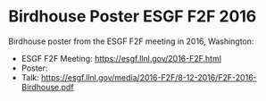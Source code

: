 # Birdhouse Poster ESGF F2F 2016

Birdhouse poster from the ESGF F2F meeting in 2016, Washington:
* ESGF F2F Meeting: https://esgf.llnl.gov/2016-F2F.html
* Poster: 
* Talk: https://esgf.llnl.gov/media/2016-F2F/8-12-2016/F2F-2016-Birdhouse.pdf
